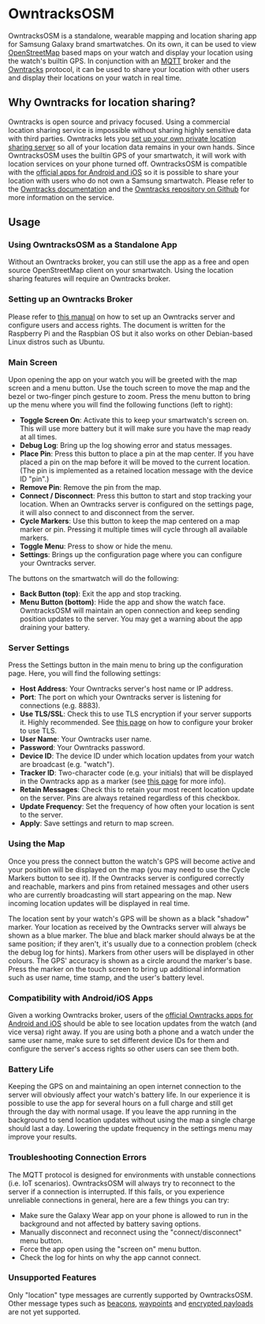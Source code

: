 # OwntracksOSM
OwntracksOSM is a standalone, wearable mapping and location sharing app for Samsung Galaxy brand smartwatches. On its own, it can be used to view [OpenStreetMap](https://www.openstreetmap.org) based maps on your watch and display your location using the watch's builtin GPS. In conjunction with an [MQTT](https://mqtt.org) broker and the [Owntracks](https://owntracks.org) protocol, it can be used to share your location with other users and display their locations on your watch in real time.

## Why Owntracks for location sharing?
Owntracks is open source and privacy focused. Using a commercial location sharing service is impossible without sharing highly sensitive data with third parties. Owntracks lets you [set up your own private location sharing server](https://owntracks.org/booklet/guide/broker) so all of your location data remains in your own hands. Since OwntracksOSM uses the builtin GPS of your smartwatch, it will work with location services on your phone turned off. OwntracksOSM is compatible with the [official apps for Android and iOS](https://owntracks.org/booklet/guide/apps) so it is possible to share your location with users who do not own a Samsung smartwatch. Please refer to the [Owntracks documentation](https://owntracks.org/booklet) and the [Owntracks repository on Github](https://github.com/owntracks) for more information on the service.

## Usage
### Using OwntracksOSM as a Standalone App
Without an Owntracks broker, you can still use the app as a free and open source OpenStreetMap client on your smartwatch. Using the location sharing features will require an Owntracks broker.

### Setting up an Owntracks Broker
Please refer to [this manual](https://owntracks.org/booklet/guide/broker) on how to set up an Owntracks server and configure users and access rights. The document is written for the Raspberry Pi and the Raspbian OS but it also works on other Debian-based Linux distros such as Ubuntu.

### Main Screen
Upon opening the app on your watch you will be greeted with the map screen and a menu button. Use the touch screen to move the map and the bezel or two-finger pinch gesture to zoom. Press the menu button to bring up the menu where you will find the following functions (left to right):

* **Toggle Screen On**: Activate this to keep your smartwatch's screen on. This will use more battery but it will make sure you have the map ready at all times.
* **Debug Log**: Bring up the log showing error and status messages.
* **Place Pin**: Press this button to place a pin at the map center. If you have placed a pin on the map before it will be moved to the current location. (The pin is implemented as a retained location message with the device ID "pin".)
* **Remove Pin**: Remove the pin from the map.
* **Connect / Disconnect**: Press this button to start and stop tracking your location. When an Owntracks server is configured on the settings page, it will also connect to and disconnect from the server.
* **Cycle Markers**: Use this button to keep the map centered on a map marker or pin. Pressing it multiple times will cycle through all available markers.
* **Toggle Menu**: Press to show or hide the menu.
* **Settings**: Brings up the configuration page where you can configure your Owntracks server.

The buttons on the smartwatch will do the following:
* **Back Button (top)**: Exit the app and stop tracking.
* **Menu Button (bottom)**: Hide the app and show the watch face. OwntracksOSM will maintain an open connection and keep sending position updates to the server. You may get a warning about the app draining your battery.

### Server Settings
Press the Settings button in the main menu to bring up the configuration page. Here, you will find the following settings:

* **Host Address**: Your Owntracks server's host name or IP address.
* **Port**: The port on which your Owntracks server is listening for connections (e.g. 8883).
* **Use TLS/SSL**: Check this to use TLS encryption if your server supports it. Highly recommended. See [this page](https://owntracks.org/booklet/features/tls/#configure-tls-on-the-mosquitto-broker) on how to configure your broker to use TLS.
* **User Name**: Your Owntracks user name.
* **Password**: Your Owntracks password.
* **Device ID**: The device ID under which location updates from your watch are broadcast (e.g. "watch").
* **Tracker ID**: Two-character code (e.g. your initials) that will be displayed in the Owntracks app as a marker (see [this page](https://owntracks.org/booklet/features/tid) for more info).
* **Retain Messages**: Check this to retain your most recent location update on the server. Pins are always retained regardless of this checkbox.
* **Update Frequency**: Set the frequency of how often your location is sent to the server.
* **Apply**: Save settings and return to map screen.

### Using the Map
Once you press the connect button the watch's GPS will become active and your position will be displayed on the map (you may need to use the Cycle Markers button to see it). If the Owntracks server is configured correctly and reachable, markers and pins from retained messages and other users who are currently broadcasting will start appearing on the map. New incoming location updates will be displayed in real time.

The location sent by your watch's GPS will be shown as a black "shadow" marker. Your location as received by the Owntracks server will always be shown as a blue marker. The blue and black marker should always be at the same position; if they aren't, it's usually due to a connection problem (check the debug log for hints). Markers from other users will be displayed in other colours. The GPS' accuracy is shown as a circle around the marker's base. Press the marker on the touch screen to bring up additional information such as user name, time stamp, and the user's battery level.

### Compatibility with Android/iOS Apps
Given a working Owntracks broker, users of the [official Owntracks apps for Android and iOS](https://owntracks.org/booklet/guide/apps) should be able to see location updates from the watch (and vice versa) right away. If you are using both a phone and a watch under the same user name, make sure to set different device IDs for them and configure the server's access rights so other users can see them both.

### Battery Life
Keeping the GPS on and maintaining an open internet connection to the server will obviously affect your watch's battery life. In our experience it is possible to use the app for several hours on a full charge and still get through the day with normal usage. If you leave the app running in the background to send location updates without using the map a single charge should last a day. Lowering the update frequency in the settings menu may improve your results.

### Troubleshooting Connection Errors
The MQTT protocol is designed for environments with unstable connections (i.e. IoT scenarios). OwntracksOSM will always try to reconnect to the server if a connection is interrupted. If this fails, or you experience unreliable connections in general, here are a few things you can try:

* Make sure the Galaxy Wear app on your phone is allowed to run in the background and not affected by battery saving options.
* Manually disconnect and reconnect using the "connect/disconnect" menu button.
* Force the app open using the "screen on" menu button.
* Check the log for hints on why the app cannot connect.

### Unsupported Features
Only "location" type messages are currently supported by OwntracksOSM. Other message types such as [beacons](https://owntracks.org/booklet/features/beacons), [waypoints](https://owntracks.org/booklet/features/waypoints)
and [encrypted payloads](https://owntracks.org/booklet/features/encrypt) are not yet supported.
